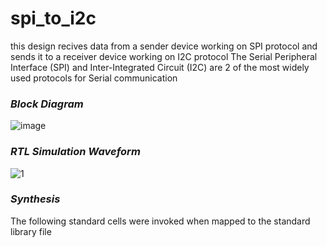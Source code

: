 # spi_to_i2c

this design recives  data from a sender device working on SPI protocol and sends it to a receiver device working on I2C protocol
The Serial Peripheral Interface (SPI) and Inter-Integrated Circuit (I2C) are 2 of the most widely used protocols for Serial communication


### *Block Diagram*








![image](https://github.com/Prit1402/spi_to_i2c/assets/109619517/8aea05f9-9a86-4b2b-850d-6592dfb66859)

### *RTL Simulation Waveform*


![1](https://github.com/Prit1402/spi_to_i2c/assets/109619517/0c4aefe8-0b40-49e8-a06a-340efa346f15)


### *Synthesis*
The following standard cells were invoked when mapped to the standard library file

